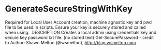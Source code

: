 # GenerateSecureStringWithKey
Required for Local User Account creation, machine agnostic key and pwd file to be used in scripts.  Ensure your key is securely stored and called when using.
.DESCRIPTION 
Creates a local admin using credentials key and secure key password txt file. (no stored text)
Get-SecurePassword - credit to Author: Shawn Melton (@wsmelton), http://blog.wsmelton.com
